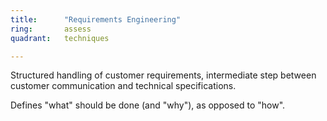```yaml
---
title:      "Requirements Engineering"
ring:       assess
quadrant:   techniques

---
```


Structured handling of customer requirements,
intermediate step between customer communication and technical specifications.

Defines "what" should be done (and "why"), as opposed to "how".
